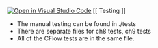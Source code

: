 [![Open in Visual Studio Code](https://classroom.github.com/assets/open-in-vscode-f059dc9a6f8d3a56e377f745f24479a46679e63a5d9fe6f495e02850cd0d8118.svg)](https://classroom.github.com/online_ide?assignment_repo_id=7244080&assignment_repo_type=AssignmentRepo)
[[ Testing ]]

- The manual testing can be found in ./tests
- There are separate files for ch8 tests, ch9 tests
- All of the CFlow tests are in the same file.
